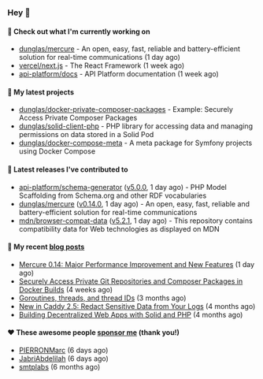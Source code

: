 ### Hey 👋

#### 👷 Check out what I'm currently working on

- [dunglas/mercure](https://github.com/dunglas/mercure) - An open, easy, fast, reliable and battery-efficient solution for real-time communications (1 day ago)
- [vercel/next.js](https://github.com/vercel/next.js) - The React Framework (1 week ago)
- [api-platform/docs](https://github.com/api-platform/docs) - API Platform documentation (1 week ago)

#### 🌱 My latest projects

- [dunglas/docker-private-composer-packages](https://github.com/dunglas/docker-private-composer-packages) - Example: Securely Access Private Composer Packages
- [dunglas/solid-client-php](https://github.com/dunglas/solid-client-php) - PHP library for accessing data and managing permissions on data stored in a Solid Pod
- [dunglas/docker-compose-meta](https://github.com/dunglas/docker-compose-meta) - A meta package for Symfony projects using Docker Compose

#### 🔭 Latest releases I've contributed to

- [api-platform/schema-generator](https://github.com/api-platform/schema-generator) ([v5.0.0](https://github.com/api-platform/schema-generator/releases/tag/v5.0.0), 1 day ago) - PHP Model Scaffolding from Schema.org and other RDF vocabularies
- [dunglas/mercure](https://github.com/dunglas/mercure) ([v0.14.0](https://github.com/dunglas/mercure/releases/tag/v0.14.0), 1 day ago) - An open, easy, fast, reliable and battery-efficient solution for real-time communications
- [mdn/browser-compat-data](https://github.com/mdn/browser-compat-data) ([v5.2.1](https://github.com/mdn/browser-compat-data/releases/tag/v5.2.1), 1 day ago) - This repository contains compatibility data for Web technologies as displayed on MDN

#### 📜 My recent [blog posts](https://dunglas.fr)

- [Mercure 0.14: Major Performance Improvement and New Features](https://dunglas.fr/2022/09/mercure-0-14/) (1 day ago)
- [Securely Access Private Git Repositories and Composer Packages in Docker Builds](https://dunglas.fr/2022/08/securely-access-private-git-repositories-and-composer-packages-in-docker-builds/) (4 weeks ago)
- [Goroutines, threads, and thread IDs](https://dunglas.fr/2022/05/goroutines-threads-and-thread-ids/) (3 months ago)
- [New in Caddy 2.5: Redact Sensitive Data from Your Logs](https://dunglas.fr/2022/04/caddy-logging-security-improvements/) (4 months ago)
- [Building Decentralized Web Apps with Solid and PHP](https://dunglas.fr/2022/04/building-decentralized-web-apps-with-solid-and-php/) (4 months ago)

#### ❤️ These awesome people [sponsor me](https://github.com/sponsors/dunglas) (thank you!)

- [PIERRONMarc](https://github.com/PIERRONMarc) (6 days ago)
- [JabriAbdelilah](https://github.com/JabriAbdelilah) (6 days ago)
- [smtplabs](https://github.com/smtplabs) (6 months ago)
